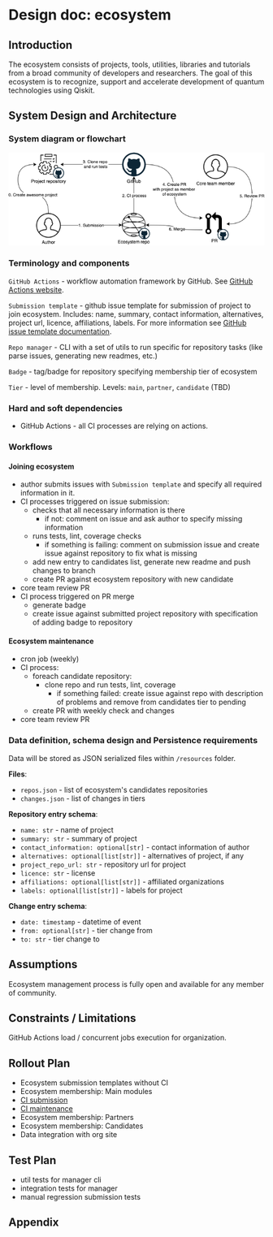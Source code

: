 # Design doc: ecosystem

## Introduction

The ecosystem consists of projects, tools, utilities, libraries and tutorials from a broad community of developers and researchers.
The goal of this ecosystem is to recognize, support and accelerate development of quantum technologies using Qiskit.

## System Design and Architecture 

### System diagram or flowchart 

![ecosystem architecture](./images/ecosystem_architecture.png)

### Terminology and components

`GitHub Actions` - workflow automation framework by GitHub. See [GitHub Actions website](https://github.com/features/actions).

`Submission template` - github issue template for submission of project to join ecosystem. 
Includes: name, summary, contact information, alternatives, project url, licence, affiliations, labels.
For more information see [GitHub issue template documentation](https://docs.github.com/en/communities/using-templates-to-encourage-useful-issues-and-pull-requests/configuring-issue-templates-for-your-repository).

`Repo manager` - CLI with a set of utils to run specific for repository tasks (like parse issues, generating new readmes, etc.)

`Badge` - tag/badge for repository specifying membership tier of ecosystem

`Tier` - level of membership. Levels: `main`, `partner`, `candidate` (TBD)

### Hard and soft dependencies

- GitHub Actions - all CI processes are relying on actions.

### Workflows

#### Joining ecosystem
- author submits issues with `Submission template` and specify all required information in it.
- CI processes triggered on issue submission:
  - checks that all necessary information is there
     - if not: comment on issue and ask author to specify missing information
  - runs tests, lint, coverage checks 
     - if something is failing: comment on submission issue and create issue against repository to fix what is missing
  - add new entry to candidates list, generate new readme and push changes to branch
  - create PR against ecosystem repository with new candidate
- core team review PR
- CI process triggered on PR merge
  - generate badge
  - create issue against submitted project repository with specification of adding badge to repository

#### Ecosystem maintenance
- cron job (weekly)
- CI process:
  - foreach candidate repository:
    - clone repo and run tests, lint, coverage
      - if something failed: create issue against repo with description of problems and remove from candidates tier to pending
  - create PR with weekly check and changes
- core team review PR


### **Data definition, schema design and Persistence requirements**

Data will be stored as JSON serialized files within `/resources` folder.

**Files**:
- `repos.json` - list of ecosystem's candidates repositories
- `changes.json` - list of changes in tiers

**Repository entry schema**:
- `name: str` - name of project
- `summary: str` - summary of project
- `contact_information: optional[str]` - contact information of author
- `alternatives: optional[list[str]]` - alternatives of project, if any
- `project_repo_url: str` - repository url for project
- `licence: str` - license
- `affiliations: optional[list[str]]` - affiliated organizations
- `labels: optional[list[str]]` - labels for project

**Change entry schema**:
- `date: timestamp` - datetime of event
- `from: optional[str]` - tier change from
- `to: str` - tier change to


## Assumptions

Ecosystem management process is fully open and available for any member of community.

## Constraints / Limitations

GitHub Actions load / concurrent jobs execution for organization.

## Rollout Plan

- Ecosystem submission templates without CI
- Ecosystem membership: Main modules
- [CI submission](#joining-ecosystem)
- [CI maintenance](#ecosystem-maintenance)
- Ecosystem membership: Partners
- Ecosystem membership: Candidates
- Data integration with org site


## Test Plan

- util tests for manager cli
- integration tests for manager
- manual regression submission tests

## Appendix 
